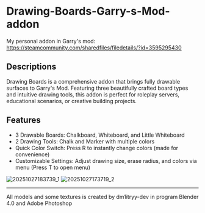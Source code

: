 # Drawing-Boards-Garry-s-Mod-addon
My personal addon in Garry's mod: https://steamcommunity.com/sharedfiles/filedetails/?id=3595295430
## Descriptions
Drawing Boards is a comprehensive addon that brings fully drawable surfaces to Garry's Mod. 
Featuring three beautifully crafted board types and intuitive drawing tools, this addon is perfect for roleplay servers, educational scenarios, or creative building projects.
## Features
* 3 Drawable Boards: Chalkboard, Whiteboard, and Little Whiteboard
* 2 Drawing Tools: Chalk and Marker with multiple colors
* Quick Color Switch: Press R to instantly change colors (made for convenience)
* Customizable Settings: Adjust drawing size, erase radius, and colors via menu (Press T to open menu)

![20251027183739_1](https://github.com/user-attachments/assets/9d919f7e-6d07-44fe-882d-cf57f4901e12)
![20251027173719_2](https://github.com/user-attachments/assets/15579b7b-89ed-450a-9ee1-945b6fce487b)

------------------------------------------------------------------------------
All models and some textures is created by dm1itryy-dev in program Blender 4.0 and Adobe Photoshop
